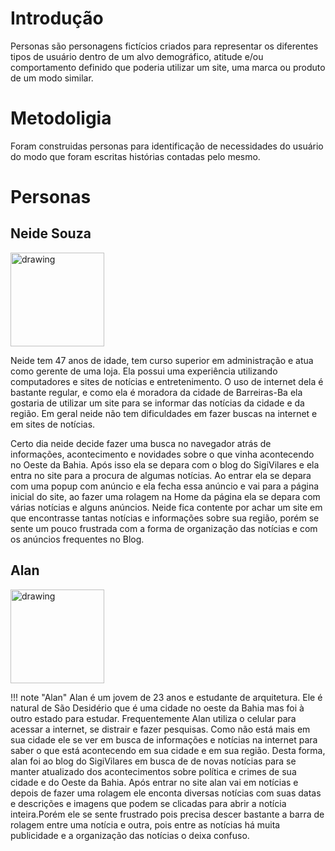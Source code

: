 # Introdução

Personas são personagens fictícios criados para representar os diferentes tipos de usuário dentro de um alvo demográfico, atitude e/ou comportamento definido que poderia utilizar um site, uma marca ou produto de um modo similar.

# Metodoligia

Foram construidas personas para identificação de necessidades do usuário do modo que foram escritas histórias contadas pelo mesmo.

# Personas

## Neide Souza

<img src="https://i.imgur.com/b7HPavB.jpg" alt="drawing" width="150"/>

Neide tem 47 anos de idade, tem curso superior em administração e atua como gerente de uma loja. Ela possui uma experiência utilizando computadores e sites de notícias e entretenimento. 
O uso de internet dela é bastante regular, e como ela é moradora da cidade de Barreiras-Ba ela gostaria de utilizar um site para se informar das notícias da cidade e da região.
Em geral neide não tem dificuldades em fazer buscas na internet  e em sites de notícias.

Certo dia neide decide fazer uma busca no navegador atrás de informações, acontecimento e novidades sobre o que vinha acontecendo no Oeste da Bahia. Após isso ela se depara com o blog do SigiVilares e ela entra no site para a procura de algumas notícias. Ao entrar ela se depara com uma popup com anúncio e ela fecha essa anúncio e vai para a página inicial do site, ao  fazer uma rolagem na Home da página ela se depara com várias notícias e alguns anúncios. Neide fica contente por achar um site em que encontrasse tantas notícias e informações sobre sua região, porém se sente um pouco frustrada com a forma de organização das notícias e com os anúncios frequentes no Blog.

## Alan

<img src="https://i.imgur.com/HrWxzUR.jpg" alt="drawing" width="150"/>

!!! note "Alan"
    Alan é um jovem de 23 anos e estudante de arquitetura. Ele é natural de São Desidério que é uma cidade no oeste da Bahia mas foi à outro estado para estudar. Frequentemente Alan utiliza o celular para acessar a internet, se distrair e fazer pesquisas.
    Como não está mais em sua cidade ele se ver em busca de informações e notícias na internet para saber o que está acontecendo em sua cidade e em sua região. Desta forma, alan foi ao blog do SigiVilares em busca de de novas notícias para se manter atualizado dos acontecimentos sobre política e crimes de sua cidade e do Oeste da Bahia.
    Após entrar no site alan vai em notícias e depois de fazer uma rolagem ele enconta diversas notícias com suas datas e descrições e imagens que podem se clicadas para abrir a notícia inteira.Porém ele se sente frustrado pois precisa descer bastante a barra de rolagem entre uma notícia e outra, pois entre as notícias há muita publicidade e a organização das notícias o deixa confuso.
